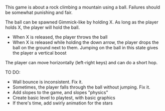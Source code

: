 This game is about a rock climbing a mountain using a ball. Failures should be somewhat punishing and fair.

The ball can be spawned Gimmick-like by holding X. As long as the player holds X, the player will hold the ball.
- When X is released, the player throws the ball
- When X is released while holding the down arrow, the player drops the ball on the ground next to them. Jumping on the ball in this state gives the player a vertical boost

The player can move horizontally (left-right keys) and can do a short hop.

TO DO:
- Wall bounce is inconsistent. Fix it.
- Sometimes, the player falls through the ball without jumping. Fix it.
- Add slopes to the game, and slopes "physics"
- Create basic level to playtest, with basic graphics
- If there's time, add swirly animation for the stars
